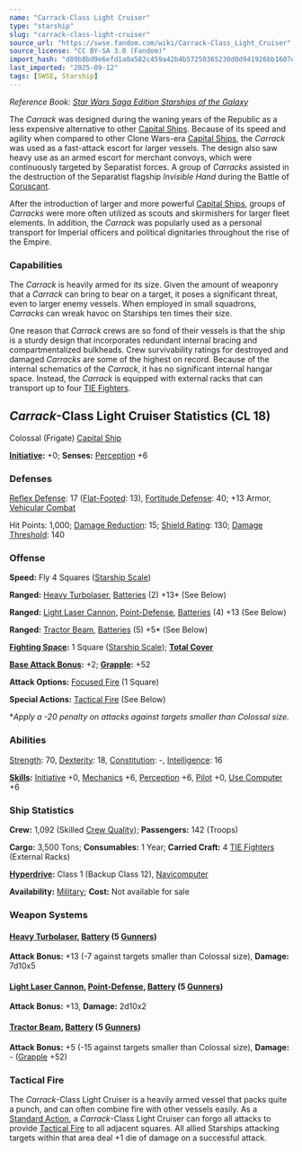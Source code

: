 ```yaml
---
name: "Carrack-Class Light Cruiser"
type: "starship"
slug: "carrack-class-light-cruiser"
source_url: "https://swse.fandom.com/wiki/Carrack-Class_Light_Cruiser"
source_license: "CC BY-SA 3.0 (Fandom)"
import_hash: "d89b8bd9e6efd1a0a582c459a42b4b57250365230d0d941926bb1607e693d743"
last_imported: "2025-09-12"
tags: [SWSE, Starship]
---
```

*Reference Book: [Star Wars Saga Edition Starships of the Galaxy](https://swse.fandom.com/wiki/Star_Wars_Saga_Edition_Starships_of_the_Galaxy)*

The *Carrack* was designed during the waning years of the Republic as a less expensive alternative to other [Capital Ships](https://swse.fandom.com/wiki/Capital_Ships). Because of its speed and agility when compared to other Clone Wars-era [Capital Ships](https://swse.fandom.com/wiki/Capital_Ships), the *Carrack* was used as a fast-attack escort for larger vessels. The design also saw heavy use as an armed escort for merchant convoys, which were continuously targeted by Separatist forces. A group of *Carracks* assisted in the destruction of the Separatist flagship *Invisible Hand* during the Battle of [Coruscant](https://swse.fandom.com/wiki/Coruscant).

After the introduction of larger and more powerful [Capital Ships](https://swse.fandom.com/wiki/Capital_Ships), groups of *Carracks* were more often utilized as scouts and skirmishers for larger fleet elements. In addition, the *Carrack* was popularly used as a personal transport for Imperial officers and political dignitaries throughout the rise of the Empire.

### Capabilities
The *Carrack* is heavily armed for its size. Given the amount of weaponry that a *Carrack* can bring to bear on a target, it poses a significant threat, even to larger enemy vessels. When employed in small squadrons, *Carracks* can wreak havoc on Starships ten times their size.

One reason that *Carrack* crews are so fond of their vessels is that the ship is a sturdy design that incorporates redundant internal bracing and compartmentalized bulkheads. Crew survivability ratings for destroyed and damaged *Carracks* are some of the highest on record. Because of the internal schematics of the *Carrack*, it has no significant internal hangar space. Instead, the *Carrack* is equipped with external racks that can transport up to four [TIE Fighters](https://swse.fandom.com/wiki/TIE_Fighters).

## *Carrack*-Class Light Cruiser Statistics (CL 18)
Colossal (Frigate) [Capital Ship](https://swse.fandom.com/wiki/Capital_Ship)

**[Initiative](https://swse.fandom.com/wiki/Initiative):** +0; **Senses:** [Perception](https://swse.fandom.com/wiki/Perception) +6
### Defenses
[Reflex Defense](https://swse.fandom.com/wiki/Reflex_Defense_(Vehicles)): 17 ([Flat-Footed](https://swse.fandom.com/wiki/Flat-Footed): 13), [Fortitude Defense](https://swse.fandom.com/wiki/Fortitude_Defense_(Vehicles)): 40; +13 Armor, [Vehicular Combat](https://swse.fandom.com/wiki/Vehicular_Combat)

Hit Points: 1,000; [Damage Reduction](https://swse.fandom.com/wiki/Damage_Reduction): 15; [Shield Rating](https://swse.fandom.com/wiki/Shield_Rating): 130; [Damage Threshold](https://swse.fandom.com/wiki/Damage_Threshold_(Vehicles)): 140
### Offense
**Speed:** Fly 4 Squares ([Starship Scale](https://swse.fandom.com/wiki/Starship_Scale))

**Ranged:** [Heavy Turbolaser](https://swse.fandom.com/wiki/Heavy_Turbolaser), [Batteries](https://swse.fandom.com/wiki/Weapon_Batteries) (2) +13* (See Below)

**Ranged:** [Light Laser Cannon](https://swse.fandom.com/wiki/Light_Laser_Cannon), [Point-Defense](https://swse.fandom.com/wiki/Point-Defense), [Batteries](https://swse.fandom.com/wiki/Weapon_Batteries) (4) +13 (See Below)

**Ranged:** [Tractor Beam](https://swse.fandom.com/wiki/Tractor_Beam), [Batteries](https://swse.fandom.com/wiki/Weapon_Batteries) (5) +5* (See Below)

**[Fighting Space](https://swse.fandom.com/wiki/Fighting_Space):** 1 Square ([Starship Scale](https://swse.fandom.com/wiki/Starship_Scale)); **[Total Cover](https://swse.fandom.com/wiki/Total_Cover)**

**[Base Attack Bonus](https://swse.fandom.com/wiki/Base_Attack_Bonus):** +2; **[Grapple](https://swse.fandom.com/wiki/Grapple):** +52

**Attack Options:** [Focused Fire](https://swse.fandom.com/wiki/Focused_Fire) (1 Square)

**Special Actions:** [Tactical Fire](https://swse.fandom.com/wiki/Tactical_Fire) (See Below)

**Apply a -20 penalty on attacks against targets smaller than Colossal size.*
### Abilities
[Strength](https://swse.fandom.com/wiki/Strength): 70, [Dexterity](https://swse.fandom.com/wiki/Dexterity): 18, [Constitution](https://swse.fandom.com/wiki/Constitution): -, [Intelligence](https://swse.fandom.com/wiki/Intelligence): 16

**[Skills](https://swse.fandom.com/wiki/Skills):** [Initiative](https://swse.fandom.com/wiki/Initiative) +0, [Mechanics](https://swse.fandom.com/wiki/Mechanics) +6, [Perception](https://swse.fandom.com/wiki/Perception) +6, [Pilot](https://swse.fandom.com/wiki/Pilot) +0, [Use Computer](https://swse.fandom.com/wiki/Use_Computer) +6
### Ship Statistics
**Crew:** 1,092 (Skilled [Crew Quality](https://swse.fandom.com/wiki/Crew_Quality)); **Passengers:** 142 (Troops)

**Cargo:** 3,500 Tons; **Consumables:** 1 Year; **Carried Craft:** 4 [TIE Fighters](https://swse.fandom.com/wiki/TIE_Fighters) (External Racks)

**[Hyperdrive](https://swse.fandom.com/wiki/Hyperdrive):** Class 1 (Backup Class 12), [Navicomputer](https://swse.fandom.com/wiki/Navicomputer)

**Availability:** [Military](https://swse.fandom.com/wiki/Military); **Cost:** Not available for sale
### Weapon Systems
#### **[Heavy Turbolaser](https://swse.fandom.com/wiki/Heavy_Turbolaser), [Battery](https://swse.fandom.com/wiki/Weapon_Batteries) (5 [Gunners](https://swse.fandom.com/wiki/Gunners))**
**Attack Bonus:** +13 (-7 against targets smaller than Colossal size), **Damage:** 7d10x5
#### **[Light Laser Cannon](https://swse.fandom.com/wiki/Light_Laser_Cannon), [Point-Defense](https://swse.fandom.com/wiki/Point-Defense), [Battery](https://swse.fandom.com/wiki/Weapon_Batteries) (5 [Gunners](https://swse.fandom.com/wiki/Gunners))**
**Attack Bonus:** +13, **Damage:** 2d10x2
#### **[Tractor Beam](https://swse.fandom.com/wiki/Tractor_Beam), [Battery](https://swse.fandom.com/wiki/Battery)** **(5 [Gunners](https://swse.fandom.com/wiki/Gunners))**
**Attack Bonus:** +5 (-15 against targets smaller than Colossal size), **Damage:** - ([Grapple](https://swse.fandom.com/wiki/Grapple) +52)
### Tactical Fire
The *Carrack*-Class Light Cruiser is a heavily armed vessel that packs quite a punch, and can often combine fire with other vessels easily. As a [Standard Action](https://swse.fandom.com/wiki/Standard_Action), a *Carrack*-Class Light Cruiser can forgo all attacks to provide [Tactical Fire](https://swse.fandom.com/wiki/Tactical_Fire) to all adjacent squares. All allied Starships attacking targets within that area deal +1 die of damage on a successful attack.